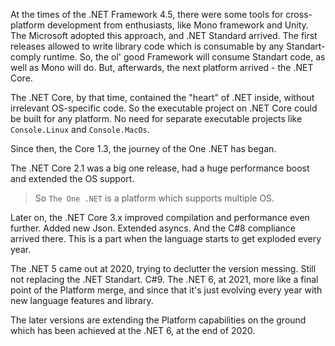 At the times of the .NET Framework 4.5, there were some tools for cross-platform development from enthusiasts, like Mono framework and Unity.
The Microsoft adopted this approach, and .NET Standard arrived.
The first releases allowed to write library code which is consumable by any Standart-comply runtime.
So, the ol' good Framework will consume Standart code, as well as Mono will do.
But, afterwards, the next platform arrived - the .NET Core.

The .NET Core, by that time, contained the "heart" of .NET inside, without irrelevant OS-specific code.
So the executable project on .NET Core could be built for any platform.
No need for separate executable projects like `Console.Linux` and `Console.MacOs`.

Since then, the Core 1.3, the journey of the One .NET has began.

The .NET Core 2.1 was a big one release, had a huge performance boost and extended the OS support.
> So `The One .NET` is a platform which supports multiple OS.

Later on, the .NET Core 3.x improved compilation and performance even further. Added new Json. Extended asyncs.
And the C#8 compliance arrived there. 
This is a part when the language starts to get exploded every year.

The .NET 5 came out at 2020, trying to declutter the version messing. Still not replacing the .NET Standart. C#9.
The .NET 6, at 2021, more like a final point of the Platform merge, and since that it's just evolving every year with new language features and library.

The later versions are extending the Platform capabilities on the ground which has been achieved at the .NET 6, at the end of 2020.
